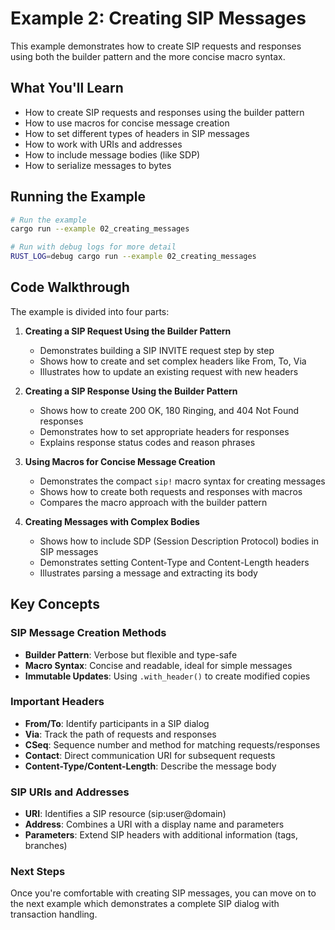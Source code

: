 # Example 2: Creating SIP Messages

This example demonstrates how to create SIP requests and responses using both the builder pattern and the more concise macro syntax.

## What You'll Learn

- How to create SIP requests and responses using the builder pattern
- How to use macros for concise message creation
- How to set different types of headers in SIP messages
- How to work with URIs and addresses
- How to include message bodies (like SDP)
- How to serialize messages to bytes

## Running the Example

```bash
# Run the example
cargo run --example 02_creating_messages

# Run with debug logs for more detail
RUST_LOG=debug cargo run --example 02_creating_messages
```

## Code Walkthrough

The example is divided into four parts:

1. **Creating a SIP Request Using the Builder Pattern**
   - Demonstrates building a SIP INVITE request step by step
   - Shows how to create and set complex headers like From, To, Via
   - Illustrates how to update an existing request with new headers

2. **Creating a SIP Response Using the Builder Pattern**
   - Shows how to create 200 OK, 180 Ringing, and 404 Not Found responses
   - Demonstrates how to set appropriate headers for responses
   - Explains response status codes and reason phrases

3. **Using Macros for Concise Message Creation**
   - Demonstrates the compact `sip!` macro syntax for creating messages
   - Shows how to create both requests and responses with macros
   - Compares the macro approach with the builder pattern

4. **Creating Messages with Complex Bodies**
   - Shows how to include SDP (Session Description Protocol) bodies in SIP messages
   - Demonstrates setting Content-Type and Content-Length headers
   - Illustrates parsing a message and extracting its body

## Key Concepts

### SIP Message Creation Methods

- **Builder Pattern**: Verbose but flexible and type-safe
- **Macro Syntax**: Concise and readable, ideal for simple messages
- **Immutable Updates**: Using `.with_header()` to create modified copies

### Important Headers

- **From/To**: Identify participants in a SIP dialog
- **Via**: Track the path of requests and responses
- **CSeq**: Sequence number and method for matching requests/responses
- **Contact**: Direct communication URI for subsequent requests
- **Content-Type/Content-Length**: Describe the message body

### SIP URIs and Addresses

- **URI**: Identifies a SIP resource (sip:user@domain)
- **Address**: Combines a URI with a display name and parameters
- **Parameters**: Extend SIP headers with additional information (tags, branches)

### Next Steps

Once you're comfortable with creating SIP messages, you can move on to the next example which demonstrates a complete SIP dialog with transaction handling. 